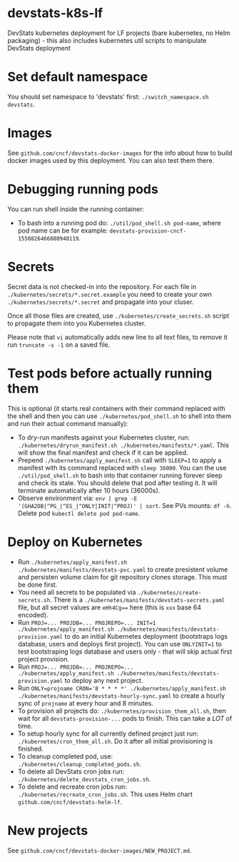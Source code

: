 # devstats-k8s-lf

DevStats kubernetes deployment for LF projects (bare kubernetes, no Helm packaging) - this also includes kubernetes util scripts to manipulate DevStats deployment


# Set default namespace

You should set namespace to 'devstats' first: `./switch_namespace.sh devstats`.


# Images

See `github.com/cncf/devstats-docker-images` for the info about how to build docker images used by this deployment. You can also test them there.


# Debugging running pods

You can run shell inside the running container:

- To bash into a running pod do: `./util/pod_shell.sh pod-name`, where pod name can be for example: `devstats-provision-cncf-1550826466080940119`.


# Secrets

Secret data is not checked-in into the repository. For each file in `./kubernetes/secrets/*.secret.example` you need to create your own `./kubernetes/secrets/*.secret` and propagate into your cluser.

Once all those files are created, use `./kubernetes/create_secrets.sh` script to propagate them into you Kubernetes cluster.

Please note that `vi` automatically adds new line to all text files, to remove it run `truncate -s -1` on a saved file.


# Test pods before actually running them

This is optional (it starts real containers with their command replaced with the shell and then you can use `./kubernetes/pod_shell.sh` to shell into them and run their actual command manually):

- To dry-run manifests against your Kubernetes cluster, run: `./kubernetes/dryrun_manifest.sh ./kubernetes/manifests/*.yaml`. This will show the final manifest and check if it can be applied.
- Prepend `./kubernetes/apply_manifest.sh` call with `SLEEP=1` to apply a manifest with its command replaced with `sleep 36000`. You can the use `./util/pod_shell.sh` to bash into that container running forever sleep and check its state. You should delete that pod after testing it. It will terminate automatically after 10 hours (36000s).
- Observe environment via: `env | grep -E '(GHA2DB|^PG_|^ES_|^ONLY|INIT|^PROJ)' | sort`. See PVs mounts: `df -h`. Delete pod `kubectl delete pod pod-name`.


# Deploy on Kubernetes

- Run `./kubernetes/apply_manifest.sh ./kubernetes/manifests/devstats-pvc.yaml` to create presistent volume and persisten volume claim for git repository clones storage. This must be done first.
- You need all secrets to be populated via `./kubernetes/create-secrets.sh`. There is a `./kubernetes/manifests/devstats-secrets.yaml` file, but all secret values are `eHh4Cg==` here (this is `xxx` base 64 encoded).
- Run `PROJ=... PROJDB=... PROJREPO=... INIT=1 ./kubernetes/apply_manifest.sh ./kubernetes/manifests/devstats-provision.yaml` to do an initial Kubernetes deployment (bootstraps logs database, users and deploys first project). You can use `ONLYINIT=1` to test bootstraping logs database and users only - that will skip actual first project provision.
- Run `PROJ=... PROJDB=... PROJREPO=... ./kubernetes/apply_manifest.sh ./kubernetes/manifests/devstats-provision.yaml` to deploy any next project.
- Run `ONLY=projname CRON='8 * * * *' ./kubernetes/apply_manifest.sh ./kubernetes/manifests/devstats-hourly-sync.yaml` to create a hourly sync of `projname` at every hour and 8 minutes.
- To provision all projects do: `./kubernetes/provision_them_all.sh`, then wait for all `devstats-provision-...` pods to finish. This can take a *LOT* of time.
- To setup hourly sync for all currently defined project just run: `./kubernetes/cron_them_all.sh`. Do it after all initial provisioning is finished.
- To cleanup completed pod, use: `./kubernetes/cleanup_completed_pods.sh`.
- To delete all DevStats cron jobs run: `./kubernetes/delete_devstats_cron_jobs.sh`.
- To delete and recreate cron jobs run: `./kubernetes/recreate_cron_jobs.sh`. This uses Helm chart `github.com/cncf/devstats-helm-lf`.

# New projects

See `github.com/cncf/devstats-docker-images/NEW_PROJECT.md`.
